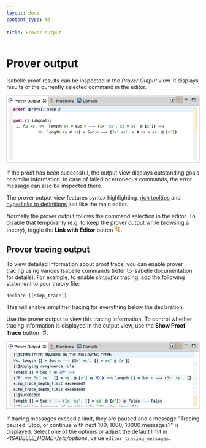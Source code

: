 ```yaml
---
layout: docs
content_type: md

title: Prover output
---
```


# Prover output

Isabelle proof results can be inspected in the _Prover Output_ view. It displays results of the currently selected command in the editor.

![Isabelle prover output](../images/prover-output-view.png)

If the proof has been successful, the output view displays outstanding goals or similar information. In case of failed or erroneous commands, the error message can also be inspected there.

The prover output view features syntax highlighting, [rich tooltips](tooltips.html) and [hyperlinks to definitions](go-to-definition.html) just like the main editor.

Normally the prover output follows the command selection in the editor. To disable that temporarily (e.g. to keep the prover output while browsing a theory), toggle the **Link with Editor** button ![Link with Editor](../images/synced.gif).


## Prover tracing output

To view detailed information about proof trace, you can enable prover tracing using various Isabelle commands (refer to Isabelle documentation for details). For example, to enable _simplifier_ tracing, add the following statement to your theory file:

    declare [[simp_trace]]

This will enable simplifier tracing for everything below the declaration.

Use the prover output to view this tracing information. To control whether tracing information is displayed in the output view, use the **Show Proof Trace** button ![Show Proof Trace](../images/show_trace.gif).

![Isabelle prover output - tracing](../images/prover-output-view-tracing.png)


If tracing messages exceed a limit, they are paused and a message "Tracing paused.  Stop, or continue with next 100, 1000, 10000 messages?" is displayed. Select one of the options or adjust the default limit in _\<ISABELLE\_HOME\>/etc/options_, value `editor_tracing_messages`.
